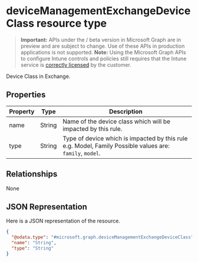 ﻿# deviceManagementExchangeDeviceClass resource type

> **Important:** APIs under the / beta version in Microsoft Graph are in preview and are subject to change. Use of these APIs in production applications is not supported.
> **Note:** Using the Microsoft Graph APIs to configure Intune controls and policies still requires that the Intune service is [correctly licensed](https://go.microsoft.com/fwlink/?linkid=839381) by the customer.

Device Class in Exchange.
## Properties
|Property|Type|Description|
|---|---|---|
|name|String|Name of the device class which will be impacted by this rule.|
|type|String|Type of device which is impacted by this rule e.g. Model, Family Possible values are: `family`, `model`.|

## Relationships
None
## JSON Representation
Here is a JSON representation of the resource.
<!-- {
  "blockType": "resource",
  "keyProperty": "id",
  "@odata.type": "microsoft.graph.deviceManagementExchangeDeviceClass"
}
-->
```json
{
  "@odata.type": "#microsoft.graph.deviceManagementExchangeDeviceClass",
  "name": "String",
  "type": "String"
}
```



